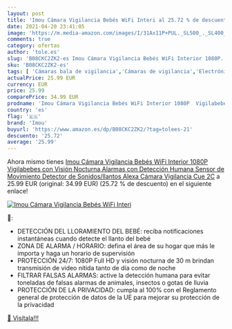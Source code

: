 ```yaml
---
layout: post
title: 'Imou Cámara Vigilancia Bebés WiFi Interi al 25.72 % de descuento'
date: 2021-04-20 23:41:05
image: 'https://m.media-amazon.com/images/I/31Ax11P+PUL._SL500_._SL400_.jpg'
comments: true
category: ofertas
author: 'tole.es'
slug: 'B08CKC2ZK2-es Imou Cámara Vigilancia Bebés WiFi Interior 1080P...'
sku: 'B08CKC2ZK2-es'
tags: [ 'Cámaras bala de vigilancia','Cámaras de vigilancia','Electrónica','Fotografía y videocámaras','bebés','imou', ]
actualPrice: 25.99 EUR
currency: EUR
price: 25.99
comparePrice: 34.99 EUR
prodname: 'Imou Cámara Vigilancia Bebés WiFi Interior 1080P  Vigilabebes con Visión Nocturna  Alarmas con Detección Humana  Sensor de Movimiento  Detector de Sonidos/llantos  Alexa Cámara Vigilancia  Cue 2C'
country: 'es'
flag: '🇪🇸'
brand: 'Imou'
buyurl: 'https://www.amazon.es/dp/B08CKC2ZK2/?tag=tolees-21'
descuento: '25.72'
average: '25.99'
---
```


Ahora mismo tienes [Imou Cámara Vigilancia Bebés WiFi Interior 1080P  Vigilabebes con Visión Nocturna  Alarmas con Detección Humana  Sensor de Movimiento  Detector de Sonidos/llantos  Alexa Cámara Vigilancia  Cue 2C](https://www.amazon.es/dp/B08CKC2ZK2/?tag=tolees-21) a 25.99 EUR (original: 34.99 EUR) (25.72 %  de descuento) en el siguiente enlace!

[![Imou Cámara Vigilancia Bebés WiFi Interi](https://m.media-amazon.com/images/I/31Ax11P+PUL._SL500_._SL400_.jpg)](https://www.amazon.es/dp/B08CKC2ZK2/?tag=tolees-21)

🔎:

- DETECCIÓN DEL LLORAMIENTO DEL BEBÉ: reciba notificaciones instantáneas cuando detecte el llanto del bebé
- ZONA DE ALARMA / HORARIO: defina el área de su hogar que más le importa y haga un horario de supervisión
- PROTECCIÓN 24/7: 1080P Full HD y visión nocturna de 30 m brindan transmisión de video nítida tanto de día como de noche
- FILTRAR FALSAS ALARMAS: active la detección humana para evitar toneladas de falsas alarmas de animales, insectos o gotas de lluvia
- PROTECCIÓN DE LA PRIVACIDAD: cumpla al 100% con el Reglamento general de protección de datos de la UE para mejorar su protección de la privacidad

[🛒 Visítala!!!](https://www.amazon.es/dp/B08CKC2ZK2/?tag=tolees-21)
